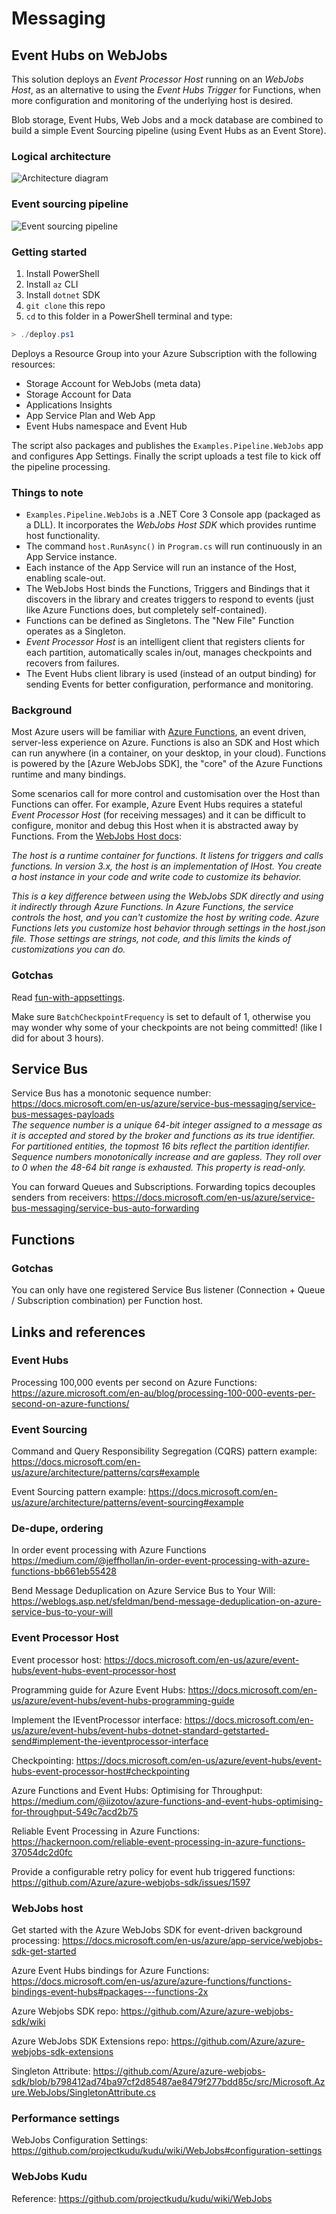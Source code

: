 # Messaging

## Event Hubs on WebJobs

This solution deploys an _Event Processor Host_ running on an _WebJobs Host_, as an alternative to
using the _Event Hubs Trigger_ for Functions, when more configuration and monitoring of the underlying
host is desired.

Blob storage, Event Hubs, Web Jobs and a mock database are combined to build a simple Event Sourcing
pipeline (using Event Hubs as an Event Store).

### Logical architecture

![Architecture diagram](Logical.png)

### Event sourcing pipeline

![Event sourcing pipeline](Event-Sourcing.png)

### Getting started

1. Install PowerShell
1. Install `az` CLI
1. Install `dotnet` SDK
1. `git clone` this repo
1. `cd` to this folder in a PowerShell terminal and type:

```powershell
> ./deploy.ps1
```

Deploys a Resource Group into your Azure Subscription with the following resources:

* Storage Account for WebJobs (meta data)
* Storage Account for Data
* Applications Insights
* App Service Plan and Web App
* Event Hubs namespace and Event Hub

The script also packages and publishes the `Examples.Pipeline.WebJobs` app and configures App Settings.
Finally the script uploads a test file to kick off the pipeline processing.

### Things to note

* `Examples.Pipeline.WebJobs` is a .NET Core 3 Console app (packaged as a DLL). It incorporates the
  _WebJobs Host SDK_ which provides runtime host functionality.
* The command `host.RunAsync()` in `Program.cs` will run continuously in an App Service instance. 
* Each instance of the App Service will run an instance of the Host, enabling scale-out.
* The WebJobs Host binds the Functions, Triggers and Bindings that it discovers in the library and creates
  triggers to respond to events (just like Azure Functions does, but completely self-contained).
* Functions can be defined as Singletons. The "New File" Function operates as a Singleton.
* _Event Processor Host_ is an intelligent client that registers clients for each partition, automatically
  scales in/out, manages checkpoints and recovers from failures.
* The Event Hubs client library is used (instead of an output binding) for sending Events for better configuration, performance and
  monitoring. 

### Background

Most Azure users will be familiar with [Azure Functions], an event driven, server-less experience on
Azure. Functions is also an SDK and Host which can run anywhere (in a container, on your desktop, in
your cloud). Functions is powered by the [Azure WebJobs SDK], the "core" of the Azure Functions runtime 
and many bindings.

Some scenarios call for more control and customisation over the Host than Functions can offer. For example,
Azure Event Hubs requires a stateful _Event Processor Host_ (for receiving messages) and it can be difficult
to configure, monitor and debug this Host when it is abstracted away by Functions. From the [WebJobs
Host docs]: 

_The host is a runtime container for functions. It listens for triggers and calls functions. In version 3.x, the host is an implementation of IHost. You create a host instance in your code and write code to customize its behavior._

_This is a key difference between using the WebJobs SDK directly and using it indirectly through Azure Functions. In Azure Functions, the service controls the host, and you can't customize the host by writing code. Azure Functions lets you customize host behavior through settings in the host.json file. Those settings are strings, not code, and this limits the kinds of customizations you can do._

### Gotchas

Read [fun-with-appsettings](/docs/fun-with-appsettings.md).

Make sure `BatchCheckpointFrequency` is set to default of 1, otherwise you may wonder why some of your
checkpoints are not being committed! (like I did for about 3 hours).

## Service Bus

Service Bus has a monotonic sequence number: <https://docs.microsoft.com/en-us/azure/service-bus-messaging/service-bus-messages-payloads><br/>
_The sequence number is a unique 64-bit integer assigned to a message as it is accepted and stored by 
the broker and functions as its true identifier. For partitioned entities, the topmost 16 bits reflect 
the partition identifier. Sequence numbers monotonically increase and are gapless. They roll over to 
0 when the 48-64 bit range is exhausted. This property is read-only._

You can forward Queues and Subscriptions. Forwarding topics decouples senders from receivers: <https://docs.microsoft.com/en-us/azure/service-bus-messaging/service-bus-auto-forwarding>

## Functions

### Gotchas

You can only have one registered Service Bus listener (Connection + Queue / Subscription combination) 
per Function host.

## Links and references

### Event Hubs

Processing 100,000 events per second on Azure Functions: <https://azure.microsoft.com/en-au/blog/processing-100-000-events-per-second-on-azure-functions/>

### Event Sourcing

Command and Query Responsibility Segregation (CQRS) pattern example: <https://docs.microsoft.com/en-us/azure/architecture/patterns/cqrs#example>

Event Sourcing pattern example: <https://docs.microsoft.com/en-us/azure/architecture/patterns/event-sourcing#example>

### De-dupe, ordering

In order event processing with Azure Functions <https://medium.com/@jeffhollan/in-order-event-processing-with-azure-functions-bb661eb55428>

Bend Message Deduplication on Azure Service Bus to Your Will: <https://weblogs.asp.net/sfeldman/bend-message-deduplication-on-azure-service-bus-to-your-will>

### Event Processor Host

Event processor host: <https://docs.microsoft.com/en-us/azure/event-hubs/event-hubs-event-processor-host>

Programming guide for Azure Event Hubs: <https://docs.microsoft.com/en-us/azure/event-hubs/event-hubs-programming-guide>

Implement the IEventProcessor interface: <https://docs.microsoft.com/en-us/azure/event-hubs/event-hubs-dotnet-standard-getstarted-send#implement-the-ieventprocessor-interface>

Checkpointing: <https://docs.microsoft.com/en-us/azure/event-hubs/event-hubs-event-processor-host#checkpointing>

Azure Functions and Event Hubs: Optimising for Throughput: <https://medium.com/@iizotov/azure-functions-and-event-hubs-optimising-for-throughput-549c7acd2b75>

Reliable Event Processing in Azure Functions: <https://hackernoon.com/reliable-event-processing-in-azure-functions-37054dc2d0fc>

Provide a configurable retry policy for event hub triggered functions: <https://github.com/Azure/azure-webjobs-sdk/issues/1597>

### WebJobs host

Get started with the Azure WebJobs SDK for event-driven background processing: <https://docs.microsoft.com/en-us/azure/app-service/webjobs-sdk-get-started>

Azure Event Hubs bindings for Azure Functions: <https://docs.microsoft.com/en-us/azure/azure-functions/functions-bindings-event-hubs#packages---functions-2x>

Azure Webjobs SDK repo: <https://github.com/Azure/azure-webjobs-sdk/wiki>

Azure WebJobs SDK Extensions repo: <https://github.com/Azure/azure-webjobs-sdk-extensions>

Singleton Attribute: <https://github.com/Azure/azure-webjobs-sdk/blob/b798412ad74ba97cf2d85487ae8479f277bdd85c/src/Microsoft.Azure.WebJobs/SingletonAttribute.cs>

### Performance settings

WebJobs Configuration Settings: <https://github.com/projectkudu/kudu/wiki/WebJobs#configuration-settings>

### WebJobs Kudu

Reference: <https://github.com/projectkudu/kudu/wiki/WebJobs>

[WebJobs Host docs]:(https://docs.microsoft.com/en-us/azure/app-service/webjobs-sdk-how-to#webjobs-host)
[Azure Functions]: https://github.com/Azure/Azure-Functions
